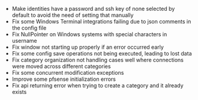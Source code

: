 - Make identities have a password and ssh key of none selected by default to avoid the need of setting that manually
- Fix some Windows Terminal integrations failing due to json comments in the config file
- Fix NullPointer on Windows systems with special characters in username
- Fix window not starting up properly if an error occurred early
- Fix some config save operations not being executed, leading to lost data
- Fix category organization not handling cases well where connections were moved across different categories
- Fix some concurrent modification exceptions
- Improve some pfsense initialization errors
- Fix api returning error when trying to create a category and it already exists
